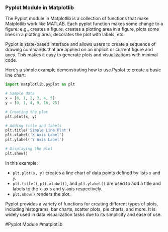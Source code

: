 ### Pyplot Module in Matplotlib

The Pyplot module in Matplotlib is a collection of functions that make Matplotlib work like MATLAB. Each pyplot function makes some change to a figure: e.g., creates a figure, creates a plotting area in a figure, plots some lines in a plotting area, decorates the plot with labels, etc.

Pyplot is state-based interface and allows users to create a sequence of drawing commands that are applied on an implicit or current figure and axes. This makes it easy to generate plots and visualizations with minimal code.

Here’s a simple example demonstrating how to use Pyplot to create a basic line chart:

```python
import matplotlib.pyplot as plt

# Sample data
x = [0, 1, 2, 3, 4, 5]
y = [0, 1, 4, 9, 16, 25]

# Creating the plot
plt.plot(x, y)

# Adding title and labels
plt.title('Simple Line Plot')
plt.xlabel('X Axis Label')
plt.ylabel('Y Axis Label')

# Displaying the plot
plt.show()
```

In this example:
- `plt.plot(x, y)` creates a line chart of data points defined by lists `x` and `y`.
- `plt.title()`, `plt.xlabel()`, and `plt.ylabel()` are used to add a title and labels to the x-axis and y-axis respectively.
- `plt.show()` renders the plot.

Pyplot provides a variety of functions for creating different types of plots, including histograms, bar charts, scatter plots, pie charts, and more. It is widely used in data visualization tasks due to its simplicity and ease of use.

#Pyplot Module #matplotlib